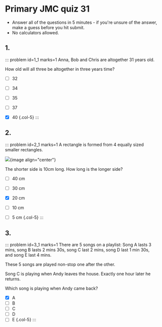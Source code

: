 # Primary JMC quiz 31

* Answer all of the questions in 5 minutes - if you're unsure of the answer, make a guess before you hit submit. 
* No calculators allowed.


## 1.
<!--- 2013 (5) --->
::: problem id=1_1 marks=1
Anna, Bob and Chris are altogether 31 years old.  

How old will all three be altogether in three years time? 

* [ ] 32
* [ ] 34
* [ ] 35
* [ ] 37
* [x] 40
{.col-5}
:::


## 2.
<!--- 2015 (13) --->
::: problem id=2_1 marks=1
A rectangle is formed from 4 equally sized smaller rectangles.  

![](/resources/primary-jmc-31/2-perimeter.png){image align="center"} 

The shorter side is 10cm long. How long is the longer side? 

* [ ] 40 cm
* [ ] 30 cm 
* [x] 20 cm
* [ ] 10 cm
* [ ] 5 cm
{.col-5}
:::


## 3.
<!--- 2014 (20) --->
::: problem id=3_1 marks=1
There are 5 songs on a playlist: Song A lasts 3 mins, song B lasts 2 mins 30s, song C last 2 mins, song D last 1 min 30s, and song E last 4 mins.  

These 5 songs are played non-stop one after the other.  

Song C is playing when Andy leaves the house. Exactly one hour later he returns.  

Which song is playing when Andy came back?   

* [x] A
* [ ] B
* [ ] C
* [ ] D
* [ ] E
{.col-5}
:::
